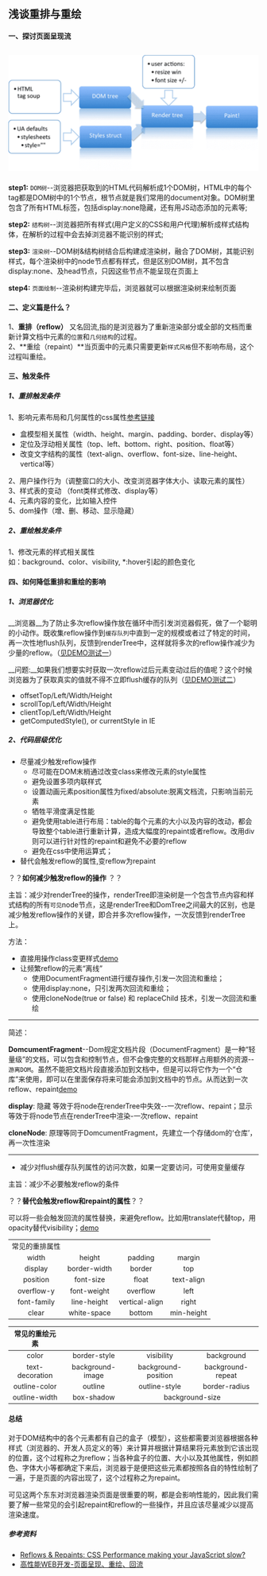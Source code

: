 ## 浅谈重排与重绘
#### 一、探讨页面呈现流
![渲染树](./demo/static/img/renderDom.png)
---
**step1:** `DOM树`--浏览器把获取到的HTML代码解析成1个DOM树，HTML中的每个tag都是DOM树中的1个节点，根节点就是我们常用的document对象。DOM树里包含了所有HTML标签，包括display:none隐藏，还有用JS动态添加的元素等;

**step2:** `结构树`--浏览器把所有样式(用户定义的CSS和用户代理)解析成样式结构体，在解析的过程中会去掉浏览器不能识别的样式;

**step3:** `渲染树`--DOM树&结构树结合后构建成渲染树，融合了DOM树，其能识别样式，每个渲染树中的node节点都有样式，但是区别DOM树，其不包含display:none、及head节点，只因这些节点不能呈现在页面上

**step4:** `页面绘制`--渲染树构建完毕后，浏览器就可以根据渲染树来绘制页面

#### 二、定义篇是什么？
1、**重排（reflow）** 又名回流,指的是浏览器为了重新渲染部分或全部的文档而重新计算文档中元素的`位置`和`几何结构`的过程。  
2、**重绘（repaint）**当页面中的元素只需要更新`样式风格`但不影响布局，这个过程叫重绘。

#### 三、触发条件
##### 1、重排触发条件
1、影响元素布局和几何属性的css属性[参考链接](https://csstriggers.com/)

* 盒模型相关属性（width、height、margin、padding、border、display等）
* 定位及浮动相关属性（top、left、bottom、right、position、float等）
* 改变文字结构的属性（text-align、overflow、font-size、line-height、vertical等）

2、用户操作行为（调整窗口的大小、改变浏览器字体大小、读取元素的属性）   
3、样式表的变动	（font类样式修改、display等）	
4、元素内容的变化，比如输入控件    
5、dom操作（增、删、移动、显示隐藏）    
##### 2、重绘触发条件
1、修改元素的样式相关属性  
如：background、color、visibility, *:hover引起的颜色变化
#### 四、如何降低重排和重绘的影响
##### 1、浏览器优化

__浏览器__为了防止多次reflow操作放在循环中而引发浏览器假死，做了一个聪明的小动作。既收集reflow操作到``缓存队列``中直到一定的规模或者过了特定的时间，再一次性地flush队列，反馈到renderTree中，这样就将多次的reflow操作减少为少量的reflow。（[见DEMO测试一](./index.html)）

__问题:__如果我们想要实时获取一次reflow过后元素变动过后的值呢？这个时候浏览器为了获取真实的值就不得不立即flush缓存的队列（[见DEMO测试二](./index.html)）

* offsetTop/Left/Width/Height
* scrollTop/Left/Width/Height
* clientTop/Left/Width/Height
* getComputedStyle(), or currentStyle in IE


##### 2、代码层级优化

* 尽量减少触发reflow操作
	* 尽可能在DOM末梢通过改变class来修改元素的style属性 
	* 避免设置多项内联样式
	* 设置动画元素position属性为fixed/absolute:脱离文档流，只影响当前元素
	* 牺牲平滑度满足性能
	* 避免使用table进行布局：table的每个元素的大小以及内容的改动，都会导致整个table进行重新计算，造成大幅度的repaint或者reflow。改用div则可以进行针对性的repaint和避免不必要的reflow
	* 避免在css中使用运算式；
* 替代会触发reflow的属性,变reflow为repaint

？？**如何减少触发reflow的操作** ？？

主旨：减少对renderTree的操作，renderTree即渲染树是一个包含节点内容和样式结构的所有``可见``node节点，这是renderTree和DomTree之间最大的区别，也是减少触发reflow操作的关键，即合并多次reflow操作，一次反馈到renderTree上。

方法：

* 直接用操作class变更样式[demo](./combine.html)
* 让频繁reflow的元素“离线”
	* 使用DocumentFragment进行缓存操作,引发一次回流和重绘；
	* 使用display:none，只引发两次回流和重绘；
	* 使用cloneNode(true or false) 和 replaceChild 技术，引发一次回流和重绘 
	
---

简述：

**DomcumentFragment**--Dom规定文档片段（DocumentFragment）是一种“轻量级”的文档，可以包含和控制节点，但不会像完整的文档那样占用额外的资源-- `游离DOM`。虽然不能把文档片段直接添加到文档中，但是可以将它作为一个“仓库”来使用，即可以在里面保存将来可能会添加到文档中的节点。从而达到一次reflow、repaint[demo]()

**display**: 隐藏 等效于将node在renderTree中失效--一次reflow、repaint；显示 等效于将node节点在renderTree中渲染-一次reflow、repaint

**cloneNode**: 原理等同于DomcumentFragment，先建立一个存储dom的‘仓库’，再一次性渲染
	
---
* 减少对flush缓存队列属性的访问次数，如果一定要访问，可使用变量缓存


主旨：减少不必要触发reflow的条件

？？**替代会触发reflow和repaint的属性**？？

可以将一些会触发回流的属性替换，来避免reflow。比如用translate代替top，用opacity替代visibility；[demo](http://localhost:8000/replace.html)

<table>
	<tr>
		<td>常见的重排属性</td>
		<td></td>
		<td></td>
		<td></td>
	</tr>
	<tr><td align="center">width</td><td align="center">height</td><td align="center">padding</td><td align="center">margin</td></tr><tr><td align="center">display</td><td align="center">border-width</td><td align="center">border</td><td align="center">top</td></tr><tr><td align="center">position</td><td align="center">font-size</td><td align="center">float</td><td align="center">text-align</td></tr><tr><td align="center">overflow-y</td><td align="center">font-weight</td><td align="center">overflow</td><td align="center">left</td></tr><tr><td align="center">font-family</td><td align="center">line-height</td><td align="center">vertical-align</td><td align="center">right</td></tr><tr><td align="center">clear</td><td align="center">white-space</td><td align="center">bottom</td><td align="center">min-height</td></tr>
</table>

<table><thead><tr><th align="center">常见的重绘元素</th><th align="center"></th><th align="center"></th><th colspan="2" align="center"></th></tr></thead><tbody><tr><td align="center">color</td><td align="center">border-style</td><td align="center">visibility</td><td align="center">background</td></tr><tr><td align="center">text-decoration</td><td align="center">background-image</td><td align="center">background-position</td><td align="center">background-repeat</td></tr><tr><td align="center">outline-color</td><td align="center">outline</td><td align="center">outline-style</td><td align="center">border-radius</td></tr><tr><td align="center">outline-width</td><td align="center">box-shadow</td><td colspan="2" align="center">background-size</td></tr></tbody></table>


#### 总结
对于DOM结构中的各个元素都有自己的盒子（模型），这些都需要浏览器根据各种样式（浏览器的、开发人员定义的等）来计算并根据计算结果将元素放到它该出现的位置，这个过程称之为reflow；当各种盒子的位置、大小以及其他属性，例如颜色、字体大小等都确定下来后，浏览器于是便把这些元素都按照各自的特性绘制了一遍，于是页面的内容出现了，这个过程称之为repaint。

可见这两个东东对浏览器渲染页面是很重要的啊，都是会影响性能的，因此我们需要了解一些常见的会引起repaint和reflow的一些操作，并且应该尽量减少以提高渲染速度。


##### 参考资料
* [Reflows & Repaints: CSS Performance making your JavaScript slow?](http://www.stubbornella.org/content/2009/03/27/reflows-repaints-css-performance-making-your-javascript-slow/)
* [高性能WEB开发-页面呈现、重绘、回流](https://kb.cnblogs.com/page/64064/8/)








